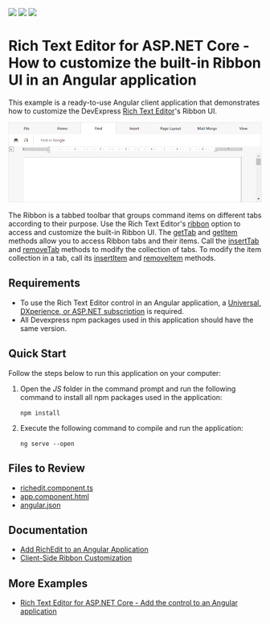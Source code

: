 <!-- default badges list -->
![](https://img.shields.io/endpoint?url=https://codecentral.devexpress.com/api/v1/VersionRange/228359169/19.2.7%2B)
[![](https://img.shields.io/badge/Open_in_DevExpress_Support_Center-FF7200?style=flat-square&logo=DevExpress&logoColor=white)](https://supportcenter.devexpress.com/ticket/details/T848130)
[![](https://img.shields.io/badge/📖_How_to_use_DevExpress_Examples-e9f6fc?style=flat-square)](https://docs.devexpress.com/GeneralInformation/403183)
<!-- default badges end -->
# Rich Text Editor for ASP.NET Core - How to customize the built-in Ribbon UI in an Angular application

This example is a ready-to-use Angular client application that demonstrates how to customize the DevExpress [Rich Text Editor](https://docs.devexpress.com/AspNetCore/400373/office-inspired-controls/controls/rich-edit)'s Ribbon UI.

![Customize Ribbon](customize-richedit-ribbon.png)

The Ribbon is a tabbed toolbar that groups command items on different tabs according to their purpose. Use the Rich Text Editor's [ribbon](https://docs.devexpress.com/AspNetCore/js-DevExpress.RichEdit.Options#js_devexpress_richedit_options_ribbon) option to access and customize the built-in Ribbon UI. The [getTab](https://docs.devexpress.com/AspNetCore/js-DevExpress.RichEdit.Ribbon#js_devexpress_richedit_ribbon_gettab_id_) and [getItem](https://docs.devexpress.com/AspNetCore/js-DevExpress.RichEdit.RibbonTab#js_devexpress_richedit_ribbontab_getitem_id_) methods allow you to access Ribbon tabs and their items. Call the [insertTab](https://docs.devexpress.com/AspNetCore/js-DevExpress.RichEdit.Ribbon#js_devexpress_richedit_ribbon_inserttab_tab_) and [removeTab](https://docs.devexpress.com/AspNetCore/js-DevExpress.RichEdit.Ribbon#js_devexpress_richedit_ribbon_removetab_tab_) methods to modify the collection of tabs. To modify the item collection in a tab, call its [insertItem](https://docs.devexpress.com/AspNetCore/js-DevExpress.RichEdit.RibbonTab#js_devexpress_richedit_ribbontab_insertitem_item_) and [removeItem](https://docs.devexpress.com/AspNetCore/js-DevExpress.RichEdit.RibbonTab#js_devexpress_richedit_ribbontab_removeitem_item_) methods.

## Requirements

* To use the Rich Text Editor control in an Angular application, a [Universal, DXperience, or ASP.NET subscription](https://www.devexpress.com/buy/net/) is required.
* All Devexpress npm packages used in this application should have the same version.

## Quick Start

Follow the steps below to run this application on your computer:

1. Open the *JS* folder in the command prompt and run the following command to install all npm packages used in the application:

    ```
    npm install
    ```

2. Execute the following command to compile and run the application:

    ```
    ng serve --open
    ```

## Files to Review

- [richedit.component.ts](JS/src/app/richedit/richedit.component.ts)
- [app.component.html](.JS/src/app/app.component.html)
- [angular.json](./JS/angular.json)

## Documentation

- [Add RichEdit to an Angular Application](https://docs.devexpress.com/AspNetCore/401527/office-inspired-controls/controls/rich-edit/angular)
- [Client-Side Ribbon Customization](https://docs.devexpress.com/AspNetCore/401809/rich-edit/client-side-ribbon-customization)

## More Examples

- [Rich Text Editor for ASP.NET Core - Add the control to an Angular application](https://github.com/DevExpress-Examples/asp-net-core-richedit-add-control-to-angular)
